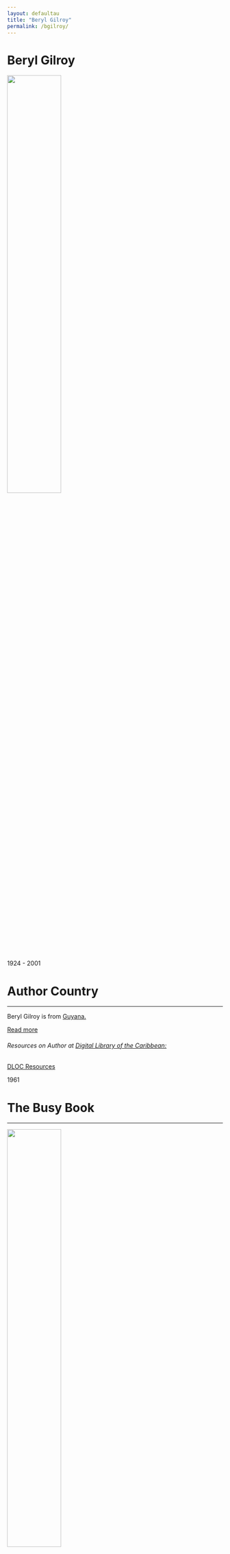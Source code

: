 ```yaml
---
layout: defaultau
title: "Beryl Gilroy"
permalink: /bgilroy/
---
```

<!-- partial:index.partial.html -->
<div class="content">
     <h1>Beryl Gilroy</h1>
    <div class="quote">
        <div><img src="https://www.peepaltreepress.com/sites/default/files/styles/author_large/public/Beryl%20Gilroy.jpg?itok=e87cOulk" height="50%" width = "50%" class="logo"></div>
    </div>
    <div class="timeline">
        <div style="padding-bottom:100px;"></div>
        <div class="block">
             <div class="date right"><p class="right">1924 - 2001</p></div>
            <div class="dot"></div>
            <div class="left first">
            <div class="author_country">
                <h1>Author Country</h1><hr>
          <div class="aclocation">  <p>Beryl Gilroy is from <a href="{{ site.baseurl }}/62">Guyana.</a></p></div>
              <div class="acreadmore">  <a href="https://en.wikipedia.org/wiki/Beryl_Gilroy" target="_blank">Read more</a></div>
              <div class="aclocation">  <h6>Resources on Author at <a href="https://dloc.com" target="_blank">Digital Library of the Caribbean:</a></h6></div>
              <div class="dlocresources"><a href="{{ site.baseurl }}/bgilroy_dloc" target="_blank">DLOC Resources</a></div>
              </div>
            </div>
            </div>
        <div class="block">
            <div class="date left"><p class="left">1961</p></div>
            <div class="dot"></div>
            <div class="right">
                <h1>The Busy Book</h1><hr>
                <p><img src="" height="50%" width = "50%"></p>
                <p>
                Language: English<br/>
                Publisher: Longman Inc.<br/>
                Pub_location: London, England<br/>
                Genre: Fiction (Novel)<br/>
                Length: Unknown<br/>                   </p>
            </div>
        </div>
       <div class="block">
            <div class="date right"><p class="right">1967</p></div>
            <div class="dot"></div>
            <div class="left">
                <h1>The Green And Gold Readers</h1><hr>
                <p><img src="" height="50%" width = "50%"></p>
                <p>
                Language: English<br/>
                Publisher: Longman Inc.<br/>
                Pub_location: London, England<br/>
                Genre: Fiction (Novel)<br/>
                Length: Unknown<br/>                   </p>
            </div>
        </div>
       <div class="block">
            <div class="date left"><p class="left">1971</p></div>
            <div class="dot"></div>
            <div class="right">
                <h1>The Green And Gold Readers. Book 4</h1><hr>
                <p><img src="" height="50%" width = "50%"></p>
                <p>
                Language: English<br/>
                Publisher: Longman Inc.<br/>
                Pub_location: Port of Spain, Trinidad & Tobago<br/>
                Genre: <br/>
                Length: Unknown<br/>                   </p>
            </div>
        </div>
       <div class="block">
            <div class="date right"><p class="right">1973</p></div>
            <div class="dot"></div>
            <div class="left">
                <h1>The Paper Bag<<hr>
                <p><img src="" height="50%" width = "50%"></p>
                <p>
                Language: English<br/>
                Publisher: Macmillan Publishers<br/>
                Pub_location: London, England<br/>
                Genre: Fiction (Novel)<br/>
                Length: Unknown<br/>                   </p>
            </div>
        </div><div class="block">
            <div class="date left"><p class="left">1975</p></div>
            <div class="dot"></div>
            <div class="right">
                <h1>No More Pets</h1><hr>
                <p><img src="https://blogs.bl.uk/.a/6a00d8341c464853ef027880720694200d-500wi" height="50%" width = "50%"></p>
                <p>
                Language: English<br/>
                Publisher: Macmillan Publishers<br/>
                Pub_location: London, England<br/>
                Genre: Fiction (Novel)<br/>
                Length: Unknown<br/>                   </p>
            </div>
        </div>
<div class="block">
            <div class="date right"><p class="right">1976</p></div>
            <div class="dot"></div>
            <div class="left">
                <h1>New Shoes</h1><hr>
                <p><img src="" height="50%" width = "50%"></p>
                <p>
                Language: English<br/>
                Publisher: Macmillan Publishers<br/>
                Pub_location: London, England<br/>
                Genre: Fiction (Novel)<br/>
                Length: Unknown<br/>                   </p>
            </div>
        </div>
<div class="block">
            <div class="date left"><p class="left">1977</p></div>
            <div class="dot"></div>
            <div class="right">
                <h1>Once Upon A Time</h1><hr>
                <p><img src="" height="50%" width = "50%"></p>
                <p>
                Language: English<br/>
                Publisher: Macmillan Publishers<br/>
                Pub_location: London, England<br/>
                Genre: Fiction (Novel)<br/>
                Length: Unknown<br/>                   </p>
            </div>
        </div>
<div class="block">
            <div class="date right"><p class="right">1978</p></div>
            <div class="dot"></div>
            <div class="left">
                <h1>Grandpa's Footsteps ;Auntie Olive's Wedding ;Elvira</h1><hr>
                <p><img src="IMAGE LINK" height="50%" width = "50%"></p>
                <p>
                Language: English<br/>
                Publisher: Macmillan Publishers<br/>
                Pub_location: London, England<br/>
                Genre: Fiction (Short Story Collection)<br/>
                Length: Unknown<br/>                   </p>
            </div>
        </div>       
<div class="block">
            <div class="date left"><p class="left">1979</p></div>
            <div class="dot"></div>
            <div class="right">
                <h1>Arthur Small</h1><hr>
                <p><img src="" height="50%" width = "50%"></p>
                <p>
                Language: English<br/>
                Publisher: Macmillan Publishers<br/>
                Pub_location: London, England<br/>
                Genre: Fiction (Novel)<br/>
                Length: Unknown<br/>                   </p>
            </div>
        </div>
<div class="block">
            <div class="date right"><p class="right">1980</p></div>
            <div class="dot"></div>
            <div class="left">
                <h1>Da Jeg Var Syg</h1><hr>
                <p><img src="" height="50%" width = "50%"></p>
                <p>
                Language: Danish<br/>
	    Translation: Y<br/>
                Publisher: Munksgaard<br/>
                Pub_location: Copenhagen, Denmark<br/>
                Genre: Fiction (Novel)<br/>
                Length: 11<br/>                   </p>
            </div>
        </div>       
<div class="block">
            <div class="date left"><p class="left">1985</p></div>
            <div class="dot"></div>
            <div class="right">
                <h1>Carnival Of Dreams</h1><hr>
                <p><img src="" height="50%" width = "50%"></p>
                <p>
                Language: English<br/>
                Publisher: Modern Curriculum Press<br/>
                Pub_location: Cleveland, OH, United States<br/>
                Genre: Fiction (Novel)<br/>
                Length: 32<br/>                   </p>
            </div>
        </div>
<div class="block">
            <div class="date right"><p class="right">1986</p></div>
            <div class="dot"></div>
            <div class="left">
                <h1>Frangipani House</h1><hr>
                <p><img src="https://m.media-amazon.com/images/I/41vNK0CKJnL._SY291_BO1,204,203,200_QL40_ML2_.jpg" height="50%" width = "50%"></p>
                <p>
                Language: English<br/>
                Publisher: Heinemann<br/>
                Pub_location: London, England<br/>
                Genre: Fiction (Novel)<br/>
                Length: 128<br/>                   </p>
            </div>
        </div>       
<div class="block">
            <div class="date left"><p class="left">1991</p></div>
            <div class="dot"></div>
            <div class="right">
                <h1>Echoes And Voices: Open-Heart Poetry</h1><hr>
                <p><img src="https://m.media-amazon.com/images/I/518rPJL+xeL._SX373_BO1,204,203,200_.jpg" height="50%" width = "50%"></p>
                <p>
                Language: English<br/>
                Publisher:Vantage Press <br/>
                Pub_location: New York, NY, United States<br/>
                Genre: Poetry Collection<br/>
                Length: Unknown<br/>                   </p>
            </div>
        </div>
<div class="block">
            <div class="date right"><p class="right">1992</p></div>
            <div class="dot"></div>
            <div class="left">
                <h1>Boy-Sandwich Ein Roman Zwischen Jamaika Und London</h1><hr>
                <p><img src="https://pictures.abebooks.com/isbn/9783889773180-uk.jpg" height="50%" width = "50%"></p>
                <p>
                Language: German<br/>
	    Translation: Y<br/>
                Publisher: Lamuv-Verlag<br/>
                Pub_location: Göttingen, Germany<br/>
                Genre: Fiction (Novel)<br/>
                Length: 12<br/>                   </p>
            </div>
        </div>      
<div class="block">
            <div class="date left"><p class="left">1994</p></div>
            <div class="dot"></div>
            <div class="right">
                <h1>Black Teacher</h1><hr>
                <p><img src="https://m.media-amazon.com/images/I/51N0z5J2UAL._SX319_BO1,204,203,200_.jpg" height="50%" width = "50%"></p>
                <p>
                Language: English<br/>
                Publisher: Bogle-L'Ouverture Publications<br/>
                Pub_location: London, England<br/>
                Genre: Autobiography/ Memoir<br/>
                Length: 196<br/>                   </p>
            </div>
        </div>
<div class="block">
            <div class="date right"><p class="right">1996</p></div>
            <div class="dot"></div>
            <div class="left">
                <h1>Inkle And Yarico</h1><hr>
                <p><img src="https://m.media-amazon.com/images/I/51Pk6XrC1EL._AC_UF1000,1000_QL80_.jpg" height="50%" width = "50%"></p>
                <p>
                Language: English<br/>
                Publisher: Peepal Tree Press<br/>
                Pub_location: Leeds, England<br/>
                Genre: Fiction (Novel)<br/>
                Length: 160<br/>                   </p>
            </div>
        </div>      
 <div class="block">
            <div class="date left"><p class="left">1998</p></div>
            <div class="dot"></div>
            <div class="right">
                <h1>Leaves In The Wind: Collected Writings</h1><hr>
                <p><img src="https://m.media-amazon.com/images/I/41T8PGP0HPL._AC_SY1000_.jpg" height="50%" width = "50%"></p>
                <p>
                Language: English<br/>
                Publisher: Mango Publishing<br/>
                Pub_location: Miami, FL, United States<br/>
                Genre: Fiction (Novel)<br/>
                Length: 114<br/>                   </p>
            </div>
        </div>
       <div class="block">
            <div class="date right"><p class="right">2000</p></div>
            <div class="dot"></div>
            <div class="left">
                <h1>Black Teacher</h1><hr>
                <p><img src="https://static.faber.co.uk/wp-content/uploads/2022/09/Black-Teacher-1-429x690.jpg" height="50%" width = "50%"></p>
                <p>
                Language: English<br/>
                Publisher: Royal National Institute for the Blind<br/>
                Pub_location: London, England<br/>
                Genre: Autobiography/ Memoir<br/>
                Length: 196<br/>                   </p>
            </div>
        </div>
<div class="block">
            <div class="date left"><p class="left">2001</p></div>
            <div class="dot"></div>
            <div class="right">
                <h1>The Green Grass Tango</h1><hr>
                <p><img src="https://m.media-amazon.com/images/I/51jm0fHht-L._SX302_BO1,204,203,200_.jpg" height="50%" width = "50%"></p>
                <p>
                Language: English<br/>
                Publisher: Peepal Tree Press<br/>
                Pub_location: Leeds, England<br/>
                Genre: Fiction (Novel)<br/>
                Length: 144<br/>                   </p>
            </div>
        </div>
<div class="block">
            <div class="date right"><p class="right">2002</p></div>
            <div class="dot"></div>
            <div class="left">
                <h1>In Praise Of Love And Children</h1><hr>
                <p><img src="https://www.peepaltreepress.com/sites/default/files/styles/book_cover_large/public/9780948833892.jpg?itok=F78KCd-L" height="50%" width = "50%"></p>
                <p>
                Language: English<br/>
                Publisher: Peepal Tree Press<br/>
                Pub_location: Leeds, England<br/>
                Genre: Fiction (Novel)<br/>
                Length: 153<br/>                   </p>
            </div>
        </div>       
<div class="block">
            <div class="date left"><p class="left">2007</p></div>
            <div class="dot"></div>
            <div class="right">
                <h1>Sunlight On Sweet Water</h1><hr>
                <p><img src="https://m.media-amazon.com/images/I/71jcIVdJ8cL._AC_UF700,800_QL80_.jpg" height="50%" width = "50%"></p>
                <p>
                Language: English<br/>
                Publisher: English<br/>
                Pub_location: Peepal Tree Press<br/>
                Genre: Leeds, England<br/>
                Length: 139<br/>                   </p>
            </div>
        </div>
<div class="block">
            <div class="date right"><p class="right">2011</p></div>
            <div class="dot"></div>
            <div class="left">
                <h1>Frangipani House</h1><hr>
                <p><img src="https://charranschaguanas.com/wp-content/uploads/2020/09/Prod-IMG-fragipani-house.png" height="50%" width = "50%"></p>
                <p>
                Language: English<br/>
                Publisher: Pearson<br/>
                Pub_location: New York, NY, United States<br/>
                Genre: Fiction (Novel)<br/>
                Length: 111<br/>                   </p>
            </div>
        </div>